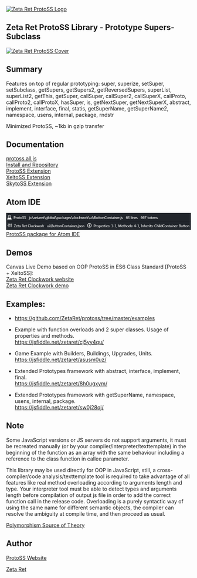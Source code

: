 [![Zeta Ret ProtoSS Logo](https://zetaret.com/images/protoss_logo_name.png)](https://protoss.zetaret.com/)  

## Zeta Ret ProtoSS Library - Prototype Supers-Subclass  

[![Zeta Ret ProtoSS Cover](https://zetaret.com/images/protoss_cover.jpg)](https://zetaret.com/projects/protoss/)  

## Summary  

Features on top of regular prototyping: super, superize, setSuper, setSubclass, getSupers, getSupers2, getReversedSupers, superList, superList2, getThis, getSuper, callSuper, callSuper2, callSuperX, callProto, callProto2, callProtoX, hasSuper, is, getNextSuper, getNextSuperX, abstract, implement, interface, final, statis, getSuperName, getSuperName2, namespace, usens, internal, package, rndstr

Minimized ProtoSS, ~1kb in gzip transfer  

## Documentation  
[protoss.all.js](https://github.com/ZetaRet/protoss/blob/master/dox/protoss.all.md)  
[Install and Repository](https://github.com/ZetaRet/protoss/blob/master/install.md)  
[ProtoSS Extension](https://github.com/ZetaRet/protoss/blob/master/protoss/ProtoSS.md)  
[XeltoSS Extension](https://github.com/ZetaRet/protoss/blob/master/xeltoss/XeltoSS.md)  
[SkytoSS Extension](https://github.com/ZetaRet/protoss/blob/master/skytoss/SkytoSS.md)  

## Atom IDE  
[![Zeta Ret ProtoSS Atom IDE](https://raw.githubusercontent.com/ZetaRet/atom.io-packages/master/images/atom-ide-protoss-bar-br.png)](https://atom.io/packages/ide-protoss)  
[ProtoSS package for Atom IDE](https://atom.io/packages/ide-protoss)  

## Demos  
Canvas Live Demo based on OOP ProtoSS in ES6 Class Standard [ProtoSS + XeltoSS]:  
[Zeta Ret Clockwork website](https://zetaret.com/projects/clockwork/)  
[Zeta Ret Clockwork demo](https://clockwork.zetaret.com/demo/)  

## Examples:  
- https://github.com/ZetaRet/protoss/tree/master/examples  

- Example with function overloads and 2 super classes. Usage of properties and methods.  
https://jsfiddle.net/zetaret/cj5yy4qu/  
- Game Example with Builders, Buildings, Upgrades, Units.  
https://jsfiddle.net/zetaret/asusm0uz/  
- Extended Prototypes framework with abstract, interface, implement, final.  
https://jsfiddle.net/zetaret/8h0ugxym/  
- Extended Prototypes framework with getSuperName, namespace, usens, internal, package.  
https://jsfiddle.net/zetaret/sw0j28qj/  

## Note  
Some JavaScript versions or JS servers do not support arguments, it must be recreated manually (or by your compiler/interpreter/texttemplate) in the beginning of the function as an array with the same behaviour including a reference to the class function in callee parameter.  

This library may be used directly for OOP in JavaScript, still, a cross-compiler/code analysis/texttemplate tool is required to take advantage of all features like real method overloading according to arguments length and type. Your interpreter tool must be able to detect types and arguments length before compilation of output js file in order to add the correct function call in the release code. Overloading is a purely syntactic way of using the same name for different semantic objects, the compiler can resolve the ambiguity at compile time, and then proceed as usual.  

[Polymorphism Source of Theory](http://lucacardelli.name/indexPapers.html)    

## Author  
[ProtoSS Website](https://protoss.zetaret.com/)  

[Zeta Ret](https://zetaret.com/)  
